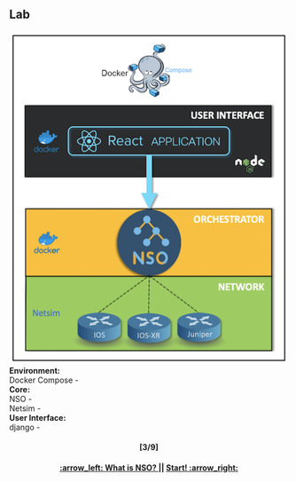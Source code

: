 ## Lab

![Test Topology](/test.png)
**Environment:**  
 Docker Compose - <description>  
**Core:**  
 NSO - <description>  
 Netsim - <description>  
**User Interface:**  
 django - <description>  

<h4 align="center">[3/9]</h4>
<h4 align="center"> <a href="/readme/1.md"> :arrow_left: What is NSO? </a> || <a href="/readme/3.md"> Start! :arrow_right: </a> </h4>
